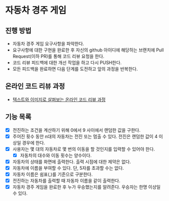 # 자동차 경주 게임
## 진행 방법
* 자동차 경주 게임 요구사항을 파악한다.
* 요구사항에 대한 구현을 완료한 후 자신의 github 아이디에 해당하는 브랜치에 Pull Request(이하 PR)를 통해 코드 리뷰 요청을 한다.
* 코드 리뷰 피드백에 대한 개선 작업을 하고 다시 PUSH한다.
* 모든 피드백을 완료하면 다음 단계를 도전하고 앞의 과정을 반복한다.

## 온라인 코드 리뷰 과정
* [텍스트와 이미지로 살펴보는 온라인 코드 리뷰 과정](https://github.com/next-step/nextstep-docs/tree/master/codereview)

## 기능 목록
* [x] 전진하는 조건을 계산하기 위해 0에서 9 사이에서 랜덤한 값을 구한다.
* [x] 주어진 횟수 동안 n대의 자동차는 전진 또는 멈출 수 있다. 전진은 랜덤한 값이 4 이상일 경우에 한다.
* [x] 사용자는 몇 대의 자동차로 몇 번의 이동을 할 것인지를 입력할 수 있어야 한다.
  *  [x] 자동차의 대수와 이동 횟수는 양수이다.
* [x] 자동차의 상태를 화면에 출력한다. 출력 시점에 대한 제약은 없다.
* [x] 자동차에 이름을 부여할 수 있다. 단, 5자를 초과할 수는 없다.
* [x] 자동차 이름은 쉼표(,)를 기준으로 구분한다.
* [x] 전진하는 자동차를 출력할 때 자동차 이름을 같이 출력한다.
* [x] 자동차 경주 게임을 완료한 후 누가 우승했는지를 알려준다. 우승자는 한명 이상일 수 있다.